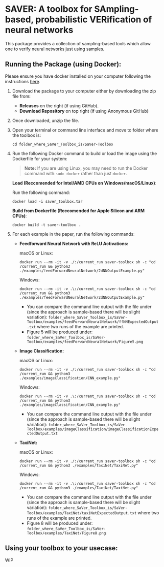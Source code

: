# SAVER: A toolbox for SAmpling-based, probabilistic VERification of neural networks

This package provides a collection of sampling-based tools which allow one to verify neural networks just using samples. 

## Running the Package (using Docker): 

Please ensure you have docker installed on your computer following the instructions [here](https://docs.docker.com/get-docker/).

1. Download the package to your computer either by downloading the zip file from:
    -  **Releases** on the right (if using GitHub). 
    - **Download Repository** on top right (if using Anonymous GitHub) 

2. Once downloaded, unzip the file. 
3. Open your terminal or command line interface and move to folder where the toolbox is:
    ```
    cd folder_where_SaVer_Toolbox_is/SaVer-Toolbox
    ```
3. Run the following Docker command to build or load the image using the Dockerfile for your system: 
    > **Note:** If you are using Linux, you may need to run the Docker command with `sudo docker` rather than just `docker`.
    
    **Load (Reccomended for Intel/AMD CPUs on Windows/macOS/Linux)**: 

    Run the following command: 
    ```
    docker load -i saver_toolbox.tar
    ```
    **Build from Dockerfile (Reccomended for Apple Silicon and ARM CPUs)**:
    ```
    docker build -t saver-toolbox .
    ``` 
4. For each example in the paper, run the following commands:
    
    - **Feedforward Neural Network with ReLU Activations:**
        
        macOS or Linux: 
        ```
        docker run --rm -it -v ./:/current_run saver-toolbox sh -c "cd /current_run && python3 ./examples/feedForwardNeuralNetwork/2dNNOutputExample.py"
        ```
        Windows: 
        ```
        docker run --rm -it -v .\:/current_run saver-toolbox sh -c "cd /current_run && python3 ./examples/feedForwardNeuralNetwork/2dNNOutputExample.py"
        ```
        - You can compare the command line output with the file under (since the approach is sample-based there will be slight variation): `folder_where_SaVer_Toolbox_is/SaVer-Toolbox/examples/feedForwardNeuralNetwork/ffNNExpectedOutput.txt` where two runs of the example are printed. 
        - Figure 5 will be produced under: `folder_where_SaVer_Toolbox_is/SaVer-Toolbox/examples/feedForwardNeuralNetwork/Figure5.png`
    - **Image Classification:**

        macOS or Linux:
        ```
        docker run --rm -it -v ./:/current_run saver-toolbox sh -c "cd /current_run && python3 ./examples/imageClassification/CNN_example.py"
        ```
        Windows:
        ```
        docker run --rm -it -v .\:/current_run saver-toolbox sh -c "cd /current_run && python3 ./examples/imageClassification/CNN_example.py"
        ```
        - You can compare the command line output with the file under (since the approach is sample-based there will be slight variation): `folder_where_SaVer_Toolbox_is/SaVer-Toolbox/examples/imageClassification/imageClassificationExpectedOutput.txt`
    - **TaxiNet:** 

        macOS or Linux: 
        ```
        docker run --rm -it -v ./:/current_run saver-toolbox sh -c "cd /current_run && python3 ./examples/TaxiNet/TaxiNet.py"
        ```
        Windows:
        ```
        docker run --rm -it -v .\:/current_run saver-toolbox sh -c "cd /current_run && python3 ./examples/TaxiNet/TaxiNet.py"
        ```
        - You can compare the command line output with the file under (since the approach is sample-based there will be slight variation): `folder_where_SaVer_Toolbox_is/SaVer-Toolbox/examples/TaxiNet/taxiNetExpectedOutput.txt` where two runs of the example are printed. 
        - Figure 8 will be produced under: `folder_where_SaVer_Toolbox_is/SaVer-Toolbox/examples/TaxiNet/Figure8.png`


## Using your toolbox to your usecase: 

WIP

## 